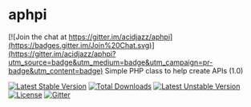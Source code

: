# aphpi

[![Join the chat at https://gitter.im/acidjazz/aphpi](https://badges.gitter.im/Join%20Chat.svg)](https://gitter.im/acidjazz/aphpi?utm_source=badge&utm_medium=badge&utm_campaign=pr-badge&utm_content=badge)
Simple PHP class to help create APIs (1.0)

[![Latest Stable Version](https://poser.pugx.org/acidjazz/aphpi/v/stable.svg)](https://packagist.org/packages/acidjazz/aphpi)
[![Total Downloads](https://poser.pugx.org/acidjazz/aphpi/downloads.svg)](https://packagist.org/packages/acidjazz/aphpi)
[![Latest Unstable Version](https://poser.pugx.org/acidjazz/aphpi/v/unstable.svg)](https://packagist.org/packages/acidjazz/aphpi)
[![License](https://poser.pugx.org/acidjazz/aphpi/license.svg)](https://packagist.org/packages/acidjazz/aphpi)
[![Gitter](https://img.shields.io/badge/GITTER-join%20chat-green.svg)](https://gitter.im/acidjazz/aphpi?utm_source=badge&utm_medium=badge&utm_campaign=pr-badge&utm_content=badge)



